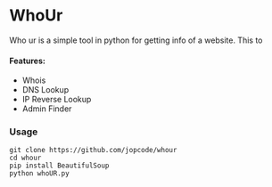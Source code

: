 

# WhoUr

Who ur is a simple tool in python for getting info of a website.
This to

#### Features:
* Whois
* DNS Lookup
* IP Reverse Lookup
* Admin Finder

### Usage
```
git clone https://github.com/jopcode/whour
cd whour
pip install BeautifulSoup
python whoUR.py
```
